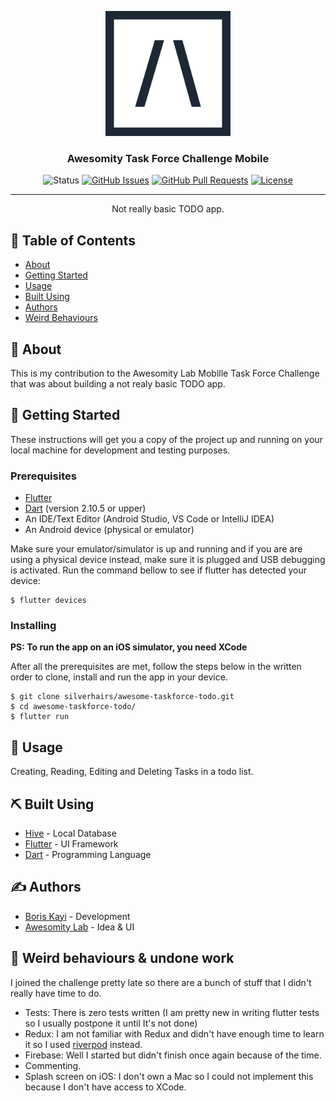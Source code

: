 <p align="center">
  <a href="" rel="noopener">
 <img width=200px height=200px src="https://github.com/silverhairs/awesome-taskforce-todo/blob/main/assets/images/logo-dark.png" alt="Project logo"></a>
</p>

<h3 align="center">Awesomity Task Force Challenge Mobile</h3>

<div align="center">

![Status](https://github.com/silverhairs/awesome-taskforce-todo/workflows/Flutter/badge.svg?branch=main)
[![GitHub Issues](https://img.shields.io/github/issues/silverhairs/awesome-taskforce-todo.svg)](https://github.com/silverhairs/awesome-taskforce-todo/issues)
[![GitHub Pull Requests](https://img.shields.io/github/issues-pr/silverhairs/awesome-taskforce-todo.svg)](https://github.com/silverhairs/awesome-taskforce-todo/pulls)
[![License](https://img.shields.io/badge/License-Apache%202.0-blue.svg)](https://opensource.org/licenses/Apache-2.0)

</div>

---

<p align="center"> Not really basic TODO app.
    <br> 
</p>

## 📝 Table of Contents

- [About](#about)
- [Getting Started](#getting_started)
- [Usage](#usage)
- [Built Using](#built_using)
- [Authors](#authors)
- [Weird Behaviours](#behaviours)

## 🧐 About <a name = "about"></a>

This is my contribution to the Awesomity Lab Mobille Task Force Challenge that was about building a not realy basic TODO app.

## 🏁 Getting Started <a name = "getting_started"></a>

These instructions will get you a copy of the project up and running on your local machine for development and testing purposes.

### Prerequisites

- [Flutter](https://flutter.dev)
- [Dart](https://dart.dev/) (version 2.10.5 or upper)
- An IDE/Text Editor (Android Studio, VS Code or IntelliJ IDEA)
- An Android device (physical or emulator)

Make sure your emulator/simulator is up and running and if you are are using a physical device instead, make sure it is plugged and USB debugging is activated. Run the command bellow to see if flutter has detected your device:

```
$ flutter devices
```

### Installing

**PS: To run the app on an iOS simulator, you need XCode**

After all the prerequisites are met, follow the steps below in the written order to clone, install and run the app in your device.

```
$ git clone silverhairs/awesome-taskforce-todo.git
$ cd awesome-taskforce-todo/
$ flutter run
```

## 🎈 Usage <a name="usage"></a>

Creating, Reading, Editing and Deleting Tasks in a todo list.

## ⛏️ Built Using <a name = "built_using"></a>

- [Hive](https://docs.hivedb.dev/) - Local Database
- [Flutter](https://flutter.dev/) - UI Framework
- [Dart](https://dart.dev/) - Programming Language

## ✍️ Authors <a name = "authors"></a>

- [Boris Kayi](https://github.com/silverhairs) - Development
- [Awesomity Lab](https://github.com/Awesomity-Lab) - Idea & UI

## 🥲 Weird behaviours & undone work <a name = "behaviours"></a>

I joined the challenge pretty late so there are a bunch of stuff that I didn't really have time to do.

- Tests: There is zero tests written (I am pretty new in writing flutter tests so I usually postpone it until It's not done)
- Redux: I am not familiar with Redux and didn't have enough time to learn it so I used [riverpod](https://pub.dev/packages/riverpod) instead.
- Firebase: Well I started but didn't finish once again because of the time.
- Commenting.
- Splash screen on iOS: I don't own a Mac so I could not implement this because I don't have access to XCode.
